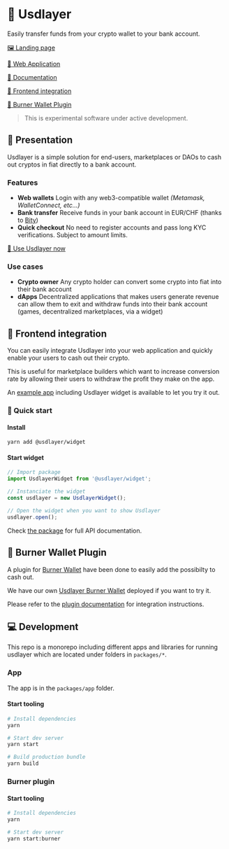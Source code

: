 # 🔵 Usdlayer

Easily transfer funds from your crypto wallet to your bank account.

[🖼 Landing page](https://usdlayer.com)

[🚀 Web Application](https://app.usdlayer.com)

[📒 Documentation](https://doc.usdlayer.com)

[🔮 Frontend integration](#-frontend-integration)

[📎 Burner Wallet Plugin](#-burner-wallet-plugin)

> This is experimental software under active development.

## 📃 Presentation

Usdlayer is a simple solution for end-users, marketplaces or DAOs to cash out cryptos in fiat directly to a bank account.

### Features

- **Web wallets** Login with any web3-compatible wallet _\(Metamask, WalletConnect, etc...\)_
- **Bank transfer** Receive funds in your bank account in EUR/CHF \(thanks to [Bity](https://bity.com)\)
- **Quick checkout** No need to register accounts and pass long KYC verifications. Subject to amount limits.

[🚀 Use Usdlayer now](https://app.usdlayer.com)

### Use cases

- **Crypto owner** Any crypto holder can convert some crypto into fiat into their bank account
- **dApps** Decentralized applications that makes users generate revenue can allow them to exit and withdraw funds into their bank account \(games, decentralized marketplaces, via a widget\)

## 🔮 Frontend integration

You can easily integrate Usdlayer into your web application and quickly enable your users to cash out their crypto.

This is useful for marketplace builders which want to increase conversion rate by allowing their users to withdraw the profit they make on the app.

An [example app](https://integration-example.usdlayer.com) including Usdlayer widget is available to let you try it out.

### 🎁 Quick start

#### Install

`yarn add @usdlayer/widget`

#### Start widget

```javascript
// Import package
import UsdlayerWidget from '@usdlayer/widget';

// Instanciate the widget
const usdlayer = new UsdlayerWidget();

// Open the widget when you want to show Usdlayer
usdlayer.open();
```

Check [the package](./packages/widget-sdk) for full API documentation.

## 📎 Burner Wallet Plugin

A plugin for [Burner Wallet](https://github.com/burner-wallet/burner-wallet-2/) have been done to easily add the possibilty to cash out.

We have our own [Usdlayer Burner Wallet](https://burner.usdlayer.com) deployed if you want to try it.

Please refer to the [plugin documentation](packages/burner-plugin) for integration instructions.

## 💻 Development

This repo is a monorepo including different apps and libraries for running usdlayer which are located under folders in `packages/*`.

### App

The app is in the `packages/app` folder.

#### Start tooling

```bash
# Install dependencies
yarn

# Start dev server
yarn start

# Build production bundle
yarn build
```

### Burner plugin

#### Start tooling

```bash
# Install dependencies
yarn

# Start dev server
yarn start:burner

```
